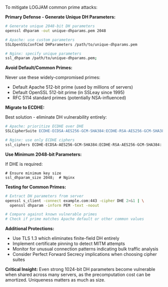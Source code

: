 To mitigate LOGJAM common prime attacks:

**Primary Defense - Generate Unique DH Parameters:**

```bash
# Generate unique 2048-bit DH parameters
openssl dhparam -out unique-dhparams.pem 2048

# Apache: use custom parameters
SSLOpenSSLConfCmd DHParameters /path/to/unique-dhparams.pem

# Nginx: specify unique parameters  
ssl_dhparam /path/to/unique-dhparams.pem;
```

**Avoid Default/Common Primes:**

Never use these widely-compromised primes:
- Default Apache 512-bit prime (used by millions of servers)
- Default OpenSSL 512-bit prime (in SSLeay since 1995)
- RFC 5114 standard primes (potentially NSA-influenced)

**Migrate to ECDHE:**

Best solution - eliminate DH vulnerability entirely:
```apache
# Apache: prioritize ECDHE over DHE
SSLCipherSuite ECDHE-ECDSA-AES256-GCM-SHA384:ECDHE-RSA-AES256-GCM-SHA384:!DHE

# Nginx: use only ECDHE ciphers
ssl_ciphers ECDHE-ECDSA-AES256-GCM-SHA384:ECDHE-RSA-AES256-GCM-SHA384:!DHE;
```

**Use Minimum 2048-bit Parameters:**

If DHE is required:
```
# Ensure minimum key size
ssl_dhparam_size 2048;  # Nginx
```

**Testing for Common Primes:**

```bash
# Extract DH parameters from server
openssl s_client -connect example.com:443 -cipher DHE 2>&1 | \
  openssl dhparam -inform PEM -text -noout

# Compare against known vulnerable primes
# Check if prime matches Apache default or other common values
```

**Additional Protections:**

* Use TLS 1.3 which eliminates finite-field DH entirely
* Implement certificate pinning to detect MITM attempts
* Monitor for unusual connection patterns indicating bulk traffic analysis
* Consider Perfect Forward Secrecy implications when choosing cipher suites

**Critical Insight:** Even strong 1024-bit DH parameters become vulnerable when shared across many servers, as the precomputation cost can be amortized. Uniqueness matters as much as size.